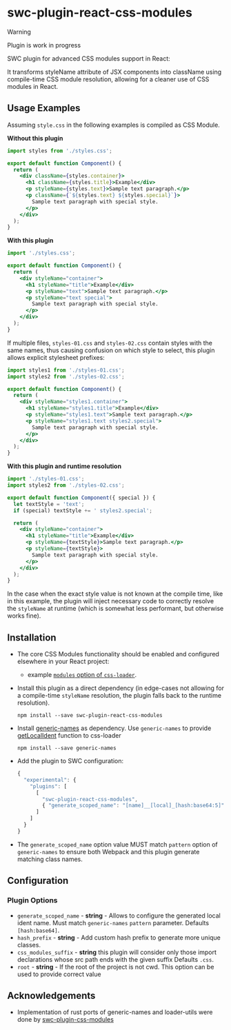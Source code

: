 # swc-plugin-react-css-modules

> [!WARNING]  
> Plugin is work in progress

SWC plugin for advanced CSS modules support in React:

It transforms styleName attribute of JSX components into className using compile-time CSS module resolution, allowing for a cleaner use of CSS modules in React.

## Usage Examples

Assuming `style.css` in the following examples is compiled as CSS Module.

**Without this plugin**
```jsx
import styles from './styles.css';

export default function Component() {
  return (
    <div className={styles.container}>
      <h1 className={styles.title}>Example</div>
      <p styleName={styles.text}>Sample text paragraph.</p>
      <p className={`${styles.text} ${styles.special}`}>
        Sample text paragraph with special style.
      </p>
    </div>
  );
}
```

**With this plugin**
```jsx
import './styles.css';

export default function Component() {
  return (
    <div styleName="container">
      <h1 styleName="title">Example</div>
      <p styleName="text">Sample text paragraph.</p>
      <p styleName="text special">
        Sample text paragraph with special style.
      </p>
    </div>
  );
}
```

If multiple files, `styles-01.css` and `styles-02.css` contain styles with the same
names, thus causing confusion on which style to select, this plugin allows explicit
stylesheet prefixes:
```jsx
import styles1 from './styles-01.css';
import styles2 from './styles-02.css';

export default function Component() {
  return (
    <div styleName="styles1.container">
      <h1 styleName="styles1.title">Example</div>
      <p styleName="styles1.text">Sample text paragraph.</p>
      <p styleName="styles1.text styles2.special">
        Sample text paragraph with special style.
      </p>
    </div>
  );
}
```

**With this plugin and runtime resolution**

```jsx
import './styles-01.css';
import styles2 from './styles-02.css';

export default function Component({ special }) {
  let textStyle = 'text';
  if (special) textStyle += ' styles2.special';

  return (
    <div styleName="container">
      <h1 styleName="title">Example</div>
      <p styleName={textStyle}>Sample text paragraph.</p>
      <p styleName={textStyle}>
        Sample text paragraph with special style.
      </p>
    </div>
  );
}
```
In the case when the exact style value is not known at the compile time, like in
this example, the plugin will inject necessary code to correctly resolve the
`styleName` at runtime (which is somewhat less performant, but otherwise works
fine).


## Installation

- The core CSS Modules functionality should be enabled and configured elsewhere
  in your React project:
  - example
    [`modules` option of `css-loader`](https://webpack.js.org/loaders/css-loader/#modules).

- Install this plugin as a direct dependency (in edge-cases not allowing for
  a compile-time `styleName` resolution, the plugin falls back to the runtime
  resolution).
  ```
  npm install --save swc-plugin-react-css-modules
  ```

- Install [generic-names](https://www.npmjs.com/package/generic-names) as dependency. Use `generic-names` to provide [getLocalIdent](https://webpack.js.org/loaders/css-loader/#getlocalident) function to css-loader
  ```
  npm install --save generic-names
  ```

- Add the plugin to SWC configuration:
  ```js
  {
    "experimental": {
      "plugins": [
        [
          "swc-plugin-react-css-modules",
          { "generate_scoped_name": "[name]__[local]_[hash:base64:5]" }
        ]
      ]
    }
  }
  ```

- The `generate_scoped_name` option value MUST match `pattern` option of
  `generic-names` to ensure both Webpack and this plugin generate matching class
  names. 

## Configuration

### Plugin Options

- `generate_scoped_name` - **string** - Allows to configure the generated local ident name.
  Must match `generic-names` `pattern` parameter.
  Defaults `[hash:base64]`.
- `hash_prefix` - **string** - Add custom hash prefix to generate more unique classes.
- `css_modules_suffix` - **string** this plugin will consider only those import declarations whose
  src path ends with the given suffix 
  Defaults `.css`.
- `root` - **string** - If the root of the project is not cwd. This option can be used to provide correct value

## Acknowledgements

- Implementation of rust ports of generic-names and loader-utils were done by [swc-plugin-css-modules](https://github.com/VKCOM/swc-plugin-css-modules)